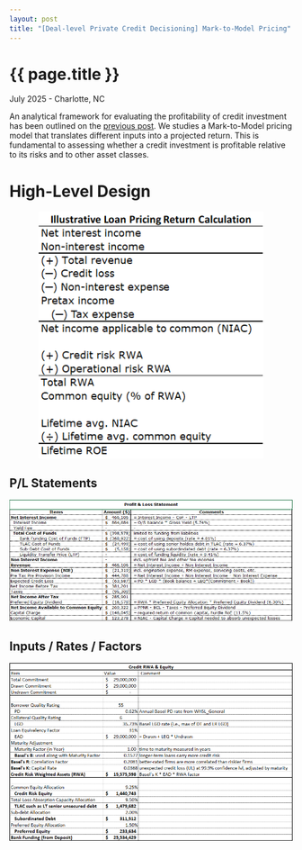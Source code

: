 ```yaml
---
layout: post
title: "[Deal-level Private Credit Decisioning] Mark-to-Model Pricing"
---
```


{{ page.title }}
================

<p class="meta">July 2025 - Charlotte, NC</p>

An analytical framework for evaluating the profitability of credit investment has been outlined on the [previous post](https://zhuolonghao.github.io/2024/08/01/leveraged_credit_return_risk.html). 
We studies a Mark-to-Model pricing model that translates different inputs into a projected return. 
This is fundamental to assessing whether a credit investment is profitable relative to its risks and to other asset classes.

# High-Level Design 

<p align="center">
<img src="/images/posts_2025_07_01/loan_pricing.png" width="400" >
</p>


## P/L Statements 

<p align="center">
<img src="/images/posts_2025_07_01/loan_pricing2.png" width="800" >
</p>

## Inputs / Rates / Factors

<p align="center">
<img src="/images/posts_2025_07_01/loan_pricing3.png" width="800" >
</p>


